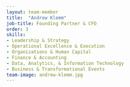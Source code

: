 ```yaml
---
layout: team-member
title:  "Andrew Klemm"
job-title: Founding Partner & CFO
order: 3
skills:
- Leadership & Strategy
- Operational Excellence & Execution
- Organizations & Human Capital
- Finance & Accounting
- Data, Analytics, & Information Technology
- Business & Transformational Events
team-image: andrew-klemm.jpg
---
```

